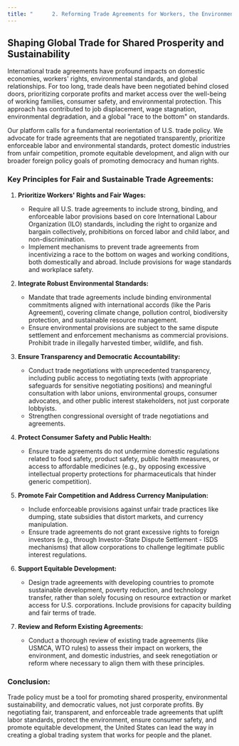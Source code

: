 ```yaml
---
title: "      2. Reforming Trade Agreements for Workers, the Environment, and Fair Competition"
---
```


## Shaping Global Trade for Shared Prosperity and Sustainability

International trade agreements have profound impacts on domestic economies, workers' rights, environmental standards, and global relationships. For too long, trade deals have been negotiated behind closed doors, prioritizing corporate profits and market access over the well-being of working families, consumer safety, and environmental protection. This approach has contributed to job displacement, wage stagnation, environmental degradation, and a global "race to the bottom" on standards.

Our platform calls for a fundamental reorientation of U.S. trade policy. We advocate for trade agreements that are negotiated transparently, prioritize enforceable labor and environmental standards, protect domestic industries from unfair competition, promote equitable development, and align with our broader foreign policy goals of promoting democracy and human rights.

### Key Principles for Fair and Sustainable Trade Agreements:

1.  **Prioritize Workers' Rights and Fair Wages:**
    *   Require all U.S. trade agreements to include strong, binding, and enforceable labor provisions based on core International Labour Organization (ILO) standards, including the right to organize and bargain collectively, prohibitions on forced labor and child labor, and non-discrimination.
    *   Implement mechanisms to prevent trade agreements from incentivizing a race to the bottom on wages and working conditions, both domestically and abroad. Include provisions for wage standards and workplace safety.

2.  **Integrate Robust Environmental Standards:**
    *   Mandate that trade agreements include binding environmental commitments aligned with international accords (like the Paris Agreement), covering climate change, pollution control, biodiversity protection, and sustainable resource management.
    *   Ensure environmental provisions are subject to the same dispute settlement and enforcement mechanisms as commercial provisions. Prohibit trade in illegally harvested timber, wildlife, and fish.

3.  **Ensure Transparency and Democratic Accountability:**
    *   Conduct trade negotiations with unprecedented transparency, including public access to negotiating texts (with appropriate safeguards for sensitive negotiating positions) and meaningful consultation with labor unions, environmental groups, consumer advocates, and other public interest stakeholders, not just corporate lobbyists.
    *   Strengthen congressional oversight of trade negotiations and agreements.

4.  **Protect Consumer Safety and Public Health:**
    *   Ensure trade agreements do not undermine domestic regulations related to food safety, product safety, public health measures, or access to affordable medicines (e.g., by opposing excessive intellectual property protections for pharmaceuticals that hinder generic competition).

5.  **Promote Fair Competition and Address Currency Manipulation:**
    *   Include enforceable provisions against unfair trade practices like dumping, state subsidies that distort markets, and currency manipulation.
    *   Ensure trade agreements do not grant excessive rights to foreign investors (e.g., through Investor-State Dispute Settlement - ISDS mechanisms) that allow corporations to challenge legitimate public interest regulations.

6.  **Support Equitable Development:**
    *   Design trade agreements with developing countries to promote sustainable development, poverty reduction, and technology transfer, rather than solely focusing on resource extraction or market access for U.S. corporations. Include provisions for capacity building and fair terms of trade.

7.  **Review and Reform Existing Agreements:**
    *   Conduct a thorough review of existing trade agreements (like USMCA, WTO rules) to assess their impact on workers, the environment, and domestic industries, and seek renegotiation or reform where necessary to align them with these principles.

### Conclusion:

Trade policy must be a tool for promoting shared prosperity, environmental sustainability, and democratic values, not just corporate profits. By negotiating fair, transparent, and enforceable trade agreements that uplift labor standards, protect the environment, ensure consumer safety, and promote equitable development, the United States can lead the way in creating a global trading system that works for people and the planet.
